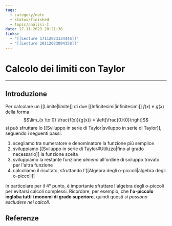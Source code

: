 ```yaml
---
tags:
  - category/note
  - status/finished
  - topic/analisi-I
date: 17-11-2023 20:21:38
links:
  - "[[Lecture 17112023134446]]"
  - "[[Lecture 20112023094358]]"
---
```

# Calcolo dei limiti con Taylor
---
## Introduzione
Per calcolare un [[Limite|limite]] di due [[Infinitesimi|infinitesimi]] $f(x)$ e $g(x)$ della forma
$$\lim_{x \to 0} \frac{f(x)}{g(x)} = \left[\frac{0}{0}\right]$$
si può sfruttare lo [[Sviluppo in serie di Taylor|sviluppo in serie di Taylor]], seguendo i seguenti passi:
1. scegliamo tra numeratore e denominatore la funzione più semplice
2. sviluppiamo [[Sviluppo in serie di Taylor#Utilizzo|fino al grado necessario]] la funzione scelta
3. sviluppiamo la restante funzione _almeno_ all'ordine di sviluppo trovato per l'altra funzione
4. calcoliamo il risultato, sfruttando l'[[Algebra degli o-piccoli|algebra degli o-piccoli]]

In particolare per il 4° punto, è importante sfruttare l'algebra degli o-piccoli per evitarsi calcoli complessi. Ricordare, per esempio, che **l'o-piccolo ingloba tutti i monomi di grado superiore**, quindi questi _si possono escludere nei calcoli_.

## Referenze